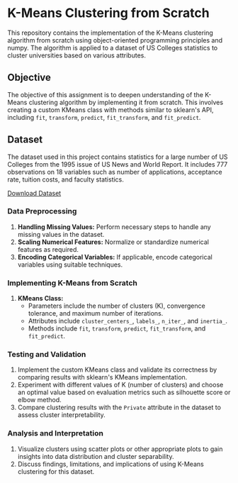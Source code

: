 # K-Means Clustering from Scratch

This repository contains the implementation of the K-Means clustering algorithm from scratch using object-oriented programming principles and numpy. The algorithm is applied to a dataset of US Colleges statistics to cluster universities based on various attributes.

## Objective

The objective of this assignment is to deepen understanding of the K-Means clustering algorithm by implementing it from scratch. This involves creating a custom KMeans class with methods similar to sklearn's API, including `fit`, `transform`, `predict`, `fit_transform`, and `fit_predict`.

## Dataset

The dataset used in this project contains statistics for a large number of US Colleges from the 1995 issue of US News and World Report. It includes 777 observations on 18 variables such as number of applications, acceptance rate, tuition costs, and faculty statistics.

[Download Dataset](https://drive.google.com/file/d/1IqSv-q8bE3Fa5n93ZB7-Jza0DffC3TK4/view?usp=sharing)

### Data Preprocessing

1. **Handling Missing Values:** Perform necessary steps to handle any missing values in the dataset.
2. **Scaling Numerical Features:** Normalize or standardize numerical features as required.
3. **Encoding Categorical Variables:** If applicable, encode categorical variables using suitable techniques.

### Implementing K-Means from Scratch

1. **KMeans Class:**
   - Parameters include the number of clusters (K), convergence tolerance, and maximum number of iterations.
   - Attributes include `cluster_centers_`, `labels_`, `n_iter_`, and `inertia_`.
   - Methods include `fit`, `transform`, `predict`, `fit_transform`, and `fit_predict`.

### Testing and Validation

1. Implement the custom KMeans class and validate its correctness by comparing results with sklearn's KMeans implementation.
2. Experiment with different values of K (number of clusters) and choose an optimal value based on evaluation metrics such as silhouette score or elbow method.
3. Compare clustering results with the `Private` attribute in the dataset to assess cluster interpretability.

### Analysis and Interpretation

1. Visualize clusters using scatter plots or other appropriate plots to gain insights into data distribution and cluster separability.
2. Discuss findings, limitations, and implications of using K-Means clustering for this dataset.
